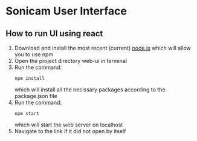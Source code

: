 # Sonicam User Interface
## How to run UI using react
1. Download and install the most recent (current) [node.js](https://nodejs.org/en/) which will allow you to use npm
2. Open the project directory web-ui in terminal
3. Run the command:
    ```
    npm install
    ```
    which will install all the necissary packages according to the package.json file
4. Run the command:
    ```
    npm start
    ```
    which will start the web server on localhost
5. Navigate to the link if it did not open by itself
